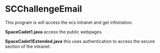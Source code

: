 # SCChallengeEmail
This program is will access the ecs intranet and get infomation.

**SpaceCadet1.java** access the public webpages.

**SpaceCadet1Extended.java** this uses authentication to access the secure section of the intranet.

